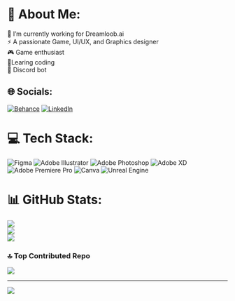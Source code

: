 # 💫 About Me:
🔭 I’m currently working for Dreamloob.ai<br>⚡ A passionate Game, UI/UX, and Graphics designer <br> 🎮 Game enthusiast <br> 📝Learing coding <br> 🤖 Discord bot


## 🌐 Socials:
[![Behance](https://img.shields.io/badge/Behance-1769ff?logo=behance&logoColor=white)](https://behance.net/niyognarayanan) [![LinkedIn](https://img.shields.io/badge/LinkedIn-%230077B5.svg?logo=linkedin&logoColor=white)](https://linkedin.com/in/https://www.linkedin.com/in/niyog-narayanan-771533222/) 

# 💻 Tech Stack:
![Figma](https://img.shields.io/badge/figma-%23F24E1E.svg?style=for-the-badge&logo=figma&logoColor=white) ![Adobe Illustrator](https://img.shields.io/badge/adobe%20illustrator-%23FF9A00.svg?style=for-the-badge&logo=adobe%20illustrator&logoColor=white) ![Adobe Photoshop](https://img.shields.io/badge/adobe%20photoshop-%2331A8FF.svg?style=for-the-badge&logo=adobe%20photoshop&logoColor=white) ![Adobe XD](https://img.shields.io/badge/Adobe%20XD-470137?style=for-the-badge&logo=Adobe%20XD&logoColor=#FF61F6) ![Adobe Premiere Pro](https://img.shields.io/badge/Adobe%20Premiere%20Pro-9999FF.svg?style=for-the-badge&logo=Adobe%20Premiere%20Pro&logoColor=white) ![Canva](https://img.shields.io/badge/Canva-%2300C4CC.svg?style=for-the-badge&logo=Canva&logoColor=white) ![Unreal Engine](https://img.shields.io/badge/unrealengine-%23313131.svg?style=for-the-badge&logo=unrealengine&logoColor=white)
# 📊 GitHub Stats:
![](https://github-readme-stats.vercel.app/api?username=NiyogNarayanan&theme=dark&hide_border=false&include_all_commits=false&count_private=false)<br/>
![](https://github-readme-streak-stats.herokuapp.com/?user=NiyogNarayanan&theme=dark&hide_border=false)<br/>
![](https://github-readme-stats.vercel.app/api/top-langs/?username=NiyogNarayanan&theme=dark&hide_border=false&include_all_commits=false&count_private=false&layout=compact)

### 🔝 Top Contributed Repo
![](https://github-contributor-stats.vercel.app/api?username=NiyogNarayanan&limit=5&theme=dark&combine_all_yearly_contributions=true)

---
[![](https://visitcount.itsvg.in/api?id=NiyogNarayanan&icon=0&color=0)](https://visitcount.itsvg.in)

<!-- Proudly created with GPRM ( https://gprm.itsvg.in ) -->
